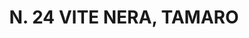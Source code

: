 ---
title: "N. 24 VITE NERA, TAMARO"
plant-name: "N. 24, TAMARO"
plant-number: "024"
plant-xml: "/assets/xml/plant024.xml"
plant-title: "N. 24 VITE NERA, TAMARO"
plant-taxon-link: "http://www.worldfloraonline.org/taxon/wfo-0000568332"
plant-taxon-link: "[Tamus communis L.]."
layout: single-xml
---
